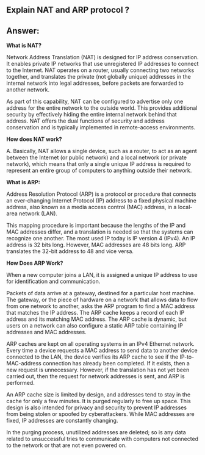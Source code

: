 ## Explain NAT and ARP protocol ?

## Answer:

**What is NAT?**

Network Address Translation (NAT) is designed for IP address conservation. It enables private IP networks that use unregistered IP addresses to connect to the Internet. NAT operates on a router, usually connecting two networks together, and translates the private (not globally unique) addresses in the internal network into legal addresses, before packets are forwarded to another network.

As part of this capability, NAT can be configured to advertise only one address for the entire network to the outside world. This provides additional security by effectively hiding the entire internal network behind that address. NAT offers the dual functions of security and address conservation and is typically implemented in remote-access environments.

**How does NAT work?**

A. Basically, NAT allows a single device, such as a router, to act as an agent between the Internet (or public network) and a local network (or private network), which means that only a single unique IP address is required to represent an entire group of computers to anything outside their network.

**What is ARP:**

Address Resolution Protocol (ARP) is a protocol or procedure that connects an ever-changing Internet Protocol (IP) address to a fixed physical machine address, also known as a media access control (MAC) address, in a local-area network (LAN).

This mapping procedure is important because the lengths of the IP and MAC addresses differ, and a translation is needed so that the systems can recognize one another. The most used IP today is IP version 4 (IPv4). An IP address is 32 bits long. However, MAC addresses are 48 bits long. ARP translates the 32-bit address to 48 and vice versa.

**How Does ARP Work?**

When a new computer joins a LAN, it is assigned a unique IP address to use for identification and communication.

Packets of data arrive at a gateway, destined for a particular host machine. The gateway, or the piece of hardware on a network that allows data to flow from one network to another, asks the ARP program to find a MAC address that matches the IP address. The ARP cache keeps a record of each IP address and its matching MAC address. The ARP cache is dynamic, but users on a network can also configure a static ARP table containing IP addresses and MAC addresses.

ARP caches are kept on all operating systems in an IPv4 Ethernet network. Every time a device requests a MAC address to send data to another device connected to the LAN, the device verifies its ARP cache to see if the IP-to-MAC-address connection has already been completed. If it exists, then a new request is unnecessary. However, if the translation has not yet been carried out, then the request for network addresses is sent, and ARP is performed.

An ARP cache size is limited by design, and addresses tend to stay in the cache for only a few minutes. It is purged regularly to free up space. This design is also intended for privacy and security to prevent IP addresses from being stolen or spoofed by cyberattackers. While MAC addresses are fixed, IP addresses are constantly changing.

In the purging process, unutilized addresses are deleted; so is any data related to unsuccessful tries to communicate with computers not connected to the network or that are not even powered on.
